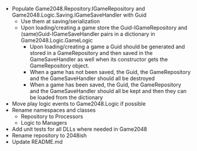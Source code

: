 * Populate Game2048.Repository.IGameRepository and Game2048.Logic.Saving.IGameSaveHandler with Guid
  * Use them at saving/serialization
  * Upon loading/creating a game store the Guid-IGameRepository and (same)Guid-IGameSaveHandler pairs in a dictionary in Game2048.Logic.GameLogic
    * Upon loading/creating a game a Guid should be generated and stored in a GameRepository and then saved in the GameSaveHandler as well when its constructor gets the GameRepository object.
    * When a game has not been saved, the Guid, the GameRepository and the GameSaveHandler should all be destroyed
    * When a game has been saved, the Guid, the GameRepository and the GameSaveHandler should all be kept and then they can be loaded from the dictionary
* Move play logic events to Game2048.Logic if possible
* Rename namespaces and classes
  * Repository to Processors
  * Logic to Managers
* Add unit tests for all DLLs where needed in Game2048
* Rename repository to 2048ish
* Update README.md